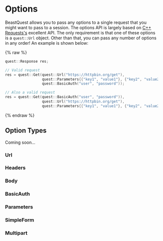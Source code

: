 # Options

BeastQuest allows you to pass any options to a single request that you might
want to pass to a session. The options API is largely based on [C++ Requests's](https://github.com/whoshuu/cpr)
excellent API. The only requirement is that one of these options is a
`quest::Url` object. Other than that, you can pass any number of options in any
order! An example is shown below:

{% raw %}

```c++
quest::Response res;

// Valid request
res = quest::Get(quest::Url("https://httpbin.org/get"),
                 quest::Parameters{{"key1", "value1"}, {"key2", "value2"}},
                 quest::BasicAuth("user", "password"));

// Also a valid request
res = quest::Get(quest::BasicAuth("user", "password")),
                 quest::Url("https://httpbin.org/get"),
                 quest::Parameters{{"key1", "value1"}, {"key2", "value2"}};
```

{% endraw %}

## Option Types

Coming soon...

### Url
### Headers
### Body
### BasicAuth
### Parameters
### SimpleForm
### Multipart